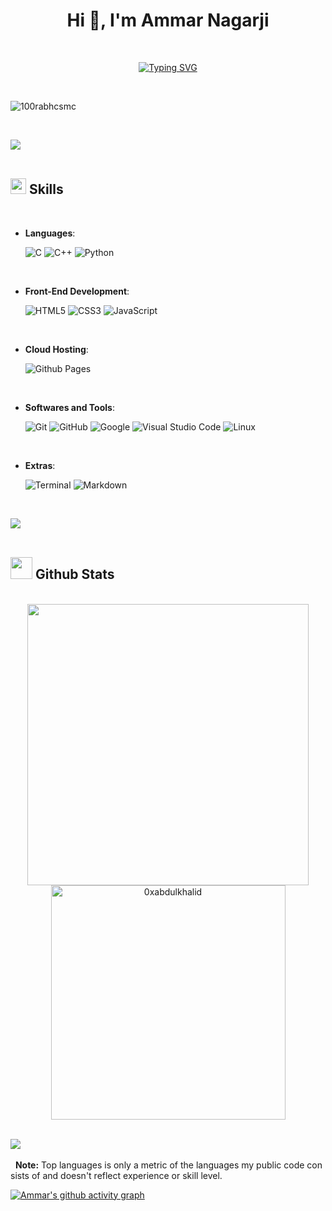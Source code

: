<h1 align="center">Hi 👋, I'm Ammar Nagarji</h1>
   <br/> 
 <p align="center">
   <a align="center" href="https://git.io/typing-svg"><img align="center" src="https://readme-typing-svg.demolab.com?font=Sans+Serif&weight=900&duration=4000&pause=200&color=00DDF7&center=true&width=435&lines=Programmer;Android+Developer;CP+Enthusiast;Android+Developer;Learner" alt="Typing SVG" /></a></p>
   <br/>
<p align="cente"> <img src="https://komarev.com/ghpvc/?username=100rabhcsmc&label=Profile%20views&color=0e75b6&style=flat" alt="100rabhcsmc" /> </p>
<br/>

   <img src="https://user-images.githubusercontent.com/73097560/115834477-dbab4500-a447-11eb-908a-139a6edaec5c.gif"><br><br>

## <img src="https://media2.giphy.com/media/QssGEmpkyEOhBCb7e1/giphy.gif?cid=ecf05e47a0n3gi1bfqntqmob8g9aid1oyj2wr3ds3mg700bl&rid=giphy.gif" width ="25"><b> Skills</b>
<br>

<p align="center">

- **Languages**:
    
    ![C](https://img.shields.io/badge/C%20-%232370ED.svg?style=for-the-badge&logo=c&logoColor=white)
    ![C++](https://img.shields.io/badge/C++%20-%2300599C.svg?style=for-the-badge&logo=c%2B%2B&logoColor=white)
    ![Python](https://img.shields.io/badge/Python%20-%2314354C.svg?style=for-the-badge&logo=python&logoColor=white)

<br>   
    
- **Front-End Development**:

   ![HTML5](https://img.shields.io/badge/HTML5%20-%23E34F26.svg?style=for-the-badge&logo=html5&logoColor=white)
   ![CSS3](https://img.shields.io/badge/CSS%20-%231572B6.svg?style=for-the-badge&logo=css3&logoColor=white)
   ![JavaScript](https://img.shields.io/badge/JavaScript%20-%23F7DF1E.svg?style=for-the-badge&logo=javascript&logoColor=black)

<br>

- **Cloud Hosting**:

    ![Github Pages](https://img.shields.io/badge/GitHub%20Pages-%23327FC7.svg?style=for-the-badge&logo=github&logoColor=white)
    
<br>

- **Softwares and Tools**:

    ![Git](https://img.shields.io/badge/git-%23F05033.svg?style=for-the-badge&logo=git&logoColor=white)
    ![GitHub](https://img.shields.io/badge/github-%23121011.svg?style=for-the-badge&logo=github&logoColor=white)
    ![Google](https://img.shields.io/badge/google-%234285F4.svg?style=for-the-badge&logo=google&logoColor=white)
    ![Visual Studio Code](https://img.shields.io/badge/Visual%20Studio%20Code-0078d7.svg?style=for-the-badge&logo=visual-studio-code&logoColor=white)
    ![Linux](https://img.shields.io/badge/Linux-FCC624?style=for-the-badge&logo=linux&logoColor=black) 

<br>

- **Extras**:

    ![Terminal](https://img.shields.io/badge/Terminal-%23054020?style=for-the-badge&logo=gnu-bash&logoColor=white)
    ![Markdown](https://img.shields.io/badge/markdown-%23000000.svg?style=for-the-badge&logo=markdown&logoColor=white)   


</p>

<br>

<img src="https://user-images.githubusercontent.com/73097560/115834477-dbab4500-a447-11eb-908a-139a6edaec5c.gif"><br><br>

## <img src="https://media.giphy.com/media/iY8CRBdQXODJSCERIr/giphy.gif" width="35"><b> Github Stats </b>
<br>

<div align="center">

<a href="https://github.com/0xabdulkhalid/">
  <img src="https://github-readme-stats.vercel.app/api?username=0xabdulkhalid&include_all_commits=true&count_private=true&show_icons=true&line_height=20&title_color=7A7ADB&icon_color=2234AE&text_color=D3D3D3&bg_color=0,000000,130F40" width="450"/>
  <img src="https://github-readme-stats.vercel.app/api/top-langs?username=0xabdulkhalid&show_icons=true&locale=en&layout=compact&line_height=20&title_color=7A7ADB&icon_color=2234AE&text_color=D3D3D3&bg_color=0,000000,130F40" width="375"  alt="0xabdulkhalid"/>

</a>
</div>

<br>

   <img src="https://user-images.githubusercontent.com/73097560/115834477-dbab4500-a447-11eb-908a-139a6edaec5c.gif"><br><br>
   <b>Note:</b> Top languages is only a metric of the languages my public code consists of and doesn't reflect experience or skill level. 
 </p> 
  
  
 [![Ammar's github activity graph](https://github-readme-activity-graph.vercel.app/graph?username=Ammar4848&bg_color=1F222E&color=F8D866&line=F85D7F&point=FFFFFF&area=true&hide_border=true)](https://github.com/SarveshMankar/github-readme-activity-graph)
